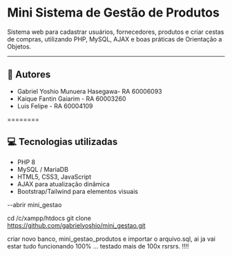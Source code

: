 # Mini Sistema de Gestão de Produtos

Sistema web para cadastrar usuários, fornecedores, produtos e criar cestas de compras, utilizando PHP, MySQL, AJAX e boas práticas de Orientação a Objetos.

---


## 🚀 Autores


- Gabriel Yoshio Munuera Hasegawa- RA 60006093  
- Kaique Fantin Gaiarim - RA 60003260  
- Luis Felipe - RA 60004109  

========


## 💻 Tecnologias utilizadas

- PHP 8  
- MySQL / MariaDB  
- HTML5, CSS3, JavaScript  
- AJAX para atualização dinâmica  
- Bootstrap/Tailwind para elementos visuais 


--abrir mini_gestao

cd /c/xampp/htdocs
git clone https://github.com/gabrielyoshio/mini_gestao.git

criar novo banco, mini_gestao_produtos e importar o arquivo.sql, ai ja vai estar tudo funcionando 100% ... testado mais de 100x rsrsrs. !!!!